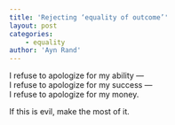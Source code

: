 ```yaml
---
title: 'Rejecting ‘equality of outcome’'
layout: post
categories:
    - equality
author: 'Ayn Rand'
---
```


I refuse to apologize for my ability —  
I refuse to apologize for my success —  
I refuse to apologize for my money.

If this is evil, make the most of it.